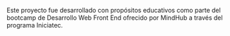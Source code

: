 Este proyecto fue desarrollado con propósitos educativos como parte del bootcamp de Desarrollo Web Front End ofrecido por MindHub a través del programa Iniciatec.
